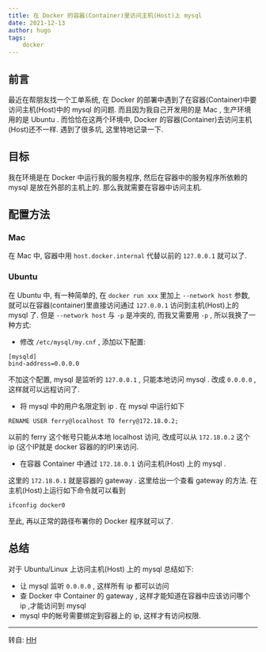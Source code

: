 ```yaml
---
title: 在 Docker 的容器(Container)里访问主机(Host)上 mysql
date: 2021-12-13
author: hugo
tags:
    docker
---
```


## 前言

最近在帮朋友找一个工单系统, 在 Docker 的部署中遇到了在容器(Container)中要访问主机(Host)中的 mysql 的问题.
而且因为我自己开发用的是 Mac , 生产环境用的是 Ubuntu . 而恰恰在这两个环境中, Docker 的容器(Container)去访问主机(Host)还不一样.
遇到了很多坑, 这里特地记录一下.

## 目标

我在环境是在 Docker 中运行我的服务程序, 然后在容器中的服务程序所依赖的 mysql 是放在外部的主机上的. 那么我就需要在容器中访问主机.

## 配置方法

### Mac

在 Mac 中, 容器中用 `host.docker.internal` 代替以前的 `127.0.0.1` 就可以了.


### Ubuntu

在 Ubuntu 中, 有一种简单的, 在 `docker run xxx` 里加上 `--network host` 参数, 就可以在容器(container)里直接访问通过 `127.0.0.1` 访问到主机(Host)上的 mysql 了. 但是 `--network host` 与 `-p` 是冲突的, 而我又需要用 `-p` , 所以我换了一种方式:

* 修改 `/etc/mysql/my.cnf` , 添加以下配置:

```
[mysqld]
bind-address=0.0.0.0
```

不加这个配置, mysql 是监听的 `127.0.0.1` , 只能本地访问 mysql .
改成 `0.0.0.0` , 这样就可以远程访问了.

* 将 mysql 中的用户名限定到 ip . 在 mysql 中运行如下

```
RENAME USER ferry@localhost TO ferry@172.18.0.2;
```

以前的 ferry 这个帐号只能从本地 localhost 访问, 改成可以从 `172.18.0.2` 这个 ip (这个IP就是 docker 容器的的IP)来访问.

* 在容器 Container 中通过 `172.18.0.1` 访问主机(Host) 上的 mysql .

这里的 `172.18.0.1` 就是容器的 gateway . 这里给出一个查看 gateway 的方法. 在主机(Host)上运行如下命令就可以看到

```
ifconfig docker0
```

至此, 再以正常的路径布署你的 Docker 程序就可以了.


## 总结

对于 Ubuntu/Linux 上访问主机(Host) 上的 mysql 总结如下:
* 让 mysql 监听 `0.0.0.0` , 这样所有 ip 都可以访问
* 查 Docker 中 Container 的 gateway , 这样才能知道在容器中应该访问哪个 ip ,才能访问到 mysql
* mysql 中的帐号需要绑定到容器上的 ip, 这样才有访问权限.


---
转自: [HH](http://www.hugohuang.xyz/)

